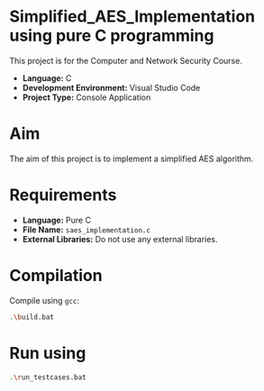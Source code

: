 # Simplified_AES_Implementation using pure C programming

This project is for the Computer and Network Security Course.

- **Language:** C
- **Development Environment:** Visual Studio Code
- **Project Type:** Console Application

# Aim

The aim of this project is to implement a simplified AES algorithm.

# Requirements
- **Language:** Pure C
- **File Name:** `saes_implementation.c`
- **External Libraries:** Do not use any external libraries.

# Compilation
Compile using `gcc`:
```bash
.\build.bat
```
# Run using
```bash
.\run_testcases.bat
```

